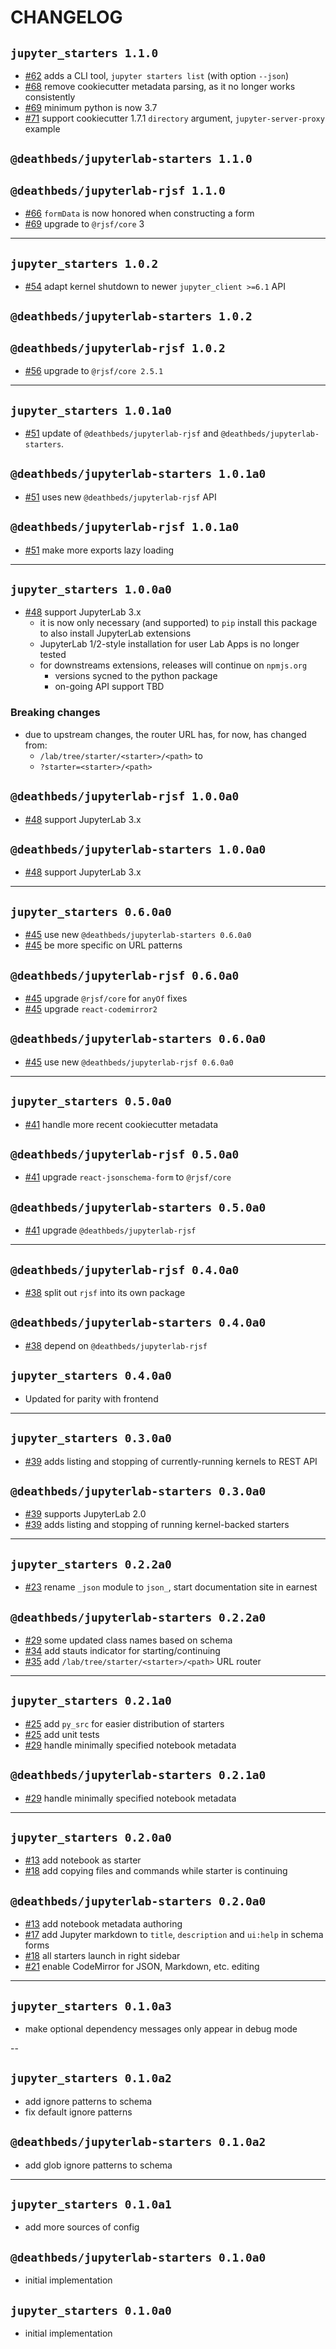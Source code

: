 # CHANGELOG

## `jupyter_starters 1.1.0`

- [#62] adds a CLI tool, `jupyter starters list` (with option `--json`)
- [#68] remove cookiecutter metadata parsing, as it no longer works consistently
- [#69] minimum python is now 3.7
- [#71] support cookiecutter 1.7.1 `directory` argument, `jupyter-server-proxy` example

## `@deathbeds/jupyterlab-starters 1.1.0`

## `@deathbeds/jupyterlab-rjsf 1.1.0`

- [#66] `formData` is now honored when constructing a form
- [#69] upgrade to `@rjsf/core` 3

[#62]: https://github.com/deathbeds/jupyterlab-starters/issues/62
[#66]: https://github.com/deathbeds/jupyterlab-starters/issues/66
[#68]: https://github.com/deathbeds/jupyterlab-starters/issues/68
[#69]: https://github.com/deathbeds/jupyterlab-starters/pulls/69
[#71]: https://github.com/deathbeds/jupyterlab-starters/pulls/71

---

## `jupyter_starters 1.0.2`

- [#54] adapt kernel shutdown to newer `jupyter_client >=6.1` API

## `@deathbeds/jupyterlab-starters 1.0.2`

## `@deathbeds/jupyterlab-rjsf 1.0.2`

- [#56] upgrade to `@rjsf/core 2.5.1`

---

## `jupyter_starters 1.0.1a0`

- [#51] update of `@deathbeds/jupyterlab-rjsf` and `@deathbeds/jupyterlab-starters`.

## `@deathbeds/jupyterlab-starters 1.0.1a0`

- [#51] uses new `@deathbeds/jupyterlab-rjsf` API

## `@deathbeds/jupyterlab-rjsf 1.0.1a0`

- [#51] make more exports lazy loading

---

## `jupyter_starters 1.0.0a0`

- [#48] support JupyterLab 3.x
  - it is now only necessary (and supported) to `pip` install this package to also
    install JupyterLab extensions
  - JupyterLab 1/2-style installation for user Lab Apps is no longer tested
  - for downstreams extensions, releases will continue on `npmjs.org`
    - versions sycned to the python package
    - on-going API support TBD

### Breaking changes

- due to upstream changes, the router URL has, for now, has changed from:
  - `/lab/tree/starter/<starter>/<path>` to
  - `?starter=<starter>/<path>`

## `@deathbeds/jupyterlab-rjsf 1.0.0a0`

- [#48] support JupyterLab 3.x

## `@deathbeds/jupyterlab-starters 1.0.0a0`

- [#48] support JupyterLab 3.x

---

## `jupyter_starters 0.6.0a0`

- [#45] use new `@deathbeds/jupyterlab-starters 0.6.0a0`
- [#45] be more specific on URL patterns

## `@deathbeds/jupyterlab-rjsf 0.6.0a0`

- [#45] upgrade `@rjsf/core` for `anyOf` fixes
- [#45] upgrade `react-codemirror2`

## `@deathbeds/jupyterlab-starters 0.6.0a0`

- [#45] use new `@deathbeds/jupyterlab-rjsf 0.6.0a0`

---

## `jupyter_starters 0.5.0a0`

- [#41] handle more recent cookiecutter metadata

## `@deathbeds/jupyterlab-rjsf 0.5.0a0`

- [#41] upgrade `react-jsonschema-form` to `@rjsf/core`

## `@deathbeds/jupyterlab-starters 0.5.0a0`

- [#41] upgrade `@deathbeds/jupyterlab-rjsf`

---

## `@deathbeds/jupyterlab-rjsf 0.4.0a0`

- [#38] split out `rjsf` into its own package

## `@deathbeds/jupyterlab-starters 0.4.0a0`

- [#38] depend on `@deathbeds/jupyterlab-rjsf`

## `jupyter_starters 0.4.0a0`

- Updated for parity with frontend

---

## `jupyter_starters 0.3.0a0`

- [#39] adds listing and stopping of currently-running kernels to REST API

## `@deathbeds/jupyterlab-starters 0.3.0a0`

- [#39] supports JupyterLab 2.0
- [#39] adds listing and stopping of running kernel-backed starters

---

## `jupyter_starters 0.2.2a0`

- [#23] rename `_json` module to `json_`, start documentation site in earnest

## `@deathbeds/jupyterlab-starters 0.2.2a0`

- [#29] some updated class names based on schema
- [#34] add stauts indicator for starting/continuing
- [#35] add `/lab/tree/starter/<starter>/<path>` URL router

---

## `jupyter_starters 0.2.1a0`

- [#25] add `py_src` for easier distribution of starters
- [#25] add unit tests
- [#29] handle minimally specified notebook metadata

## `@deathbeds/jupyterlab-starters 0.2.1a0`

- [#29] handle minimally specified notebook metadata

---

## `jupyter_starters 0.2.0a0`

- [#13] add notebook as starter
- [#18] add copying files and commands while starter is continuing

## `@deathbeds/jupyterlab-starters 0.2.0a0`

- [#13] add notebook metadata authoring
- [#17] add Jupyter markdown to `title`, `description` and `ui:help` in schema forms
- [#18] all starters launch in right sidebar
- [#21] enable CodeMirror for JSON, Markdown, etc. editing

---

## `jupyter_starters 0.1.0a3`

- make optional dependency messages only appear in debug mode

--

## `jupyter_starters 0.1.0a2`

- add ignore patterns to schema
- fix default ignore patterns

## `@deathbeds/jupyterlab-starters 0.1.0a2`

- add glob ignore patterns to schema

---

## `jupyter_starters 0.1.0a1`

- add more sources of config

## `@deathbeds/jupyterlab-starters 0.1.0a0`

- initial implementation

## `jupyter_starters 0.1.0a0`

- initial implementation

[#13]: https://github.com/deathbeds/jupyterlab-starters/pull/13
[#17]: https://github.com/deathbeds/jupyterlab-starters/pull/17
[#18]: https://github.com/deathbeds/jupyterlab-starters/pull/18
[#21]: https://github.com/deathbeds/jupyterlab-starters/pull/21
[#23]: https://github.com/deathbeds/jupyterlab-starters/pull/23
[#25]: https://github.com/deathbeds/jupyterlab-starters/pull/25
[#29]: https://github.com/deathbeds/jupyterlab-starters/pull/29
[#34]: https://github.com/deathbeds/jupyterlab-starters/pull/34
[#35]: https://github.com/deathbeds/jupyterlab-starters/pull/35
[#38]: https://github.com/deathbeds/jupyterlab-starters/pull/38
[#39]: https://github.com/deathbeds/jupyterlab-starters/pull/39
[#41]: https://github.com/deathbeds/jupyterlab-starters/pull/41
[#45]: https://github.com/deathbeds/jupyterlab-starters/pull/45
[#48]: https://github.com/deathbeds/jupyterlab-starters/issues/48
[#51]: https://github.com/deathbeds/jupyterlab-starters/pull/51
[#54]: https://github.com/deathbeds/jupyterlab-starters/pull/54
[#56]: https://github.com/deathbeds/jupyterlab-starters/pull/56
